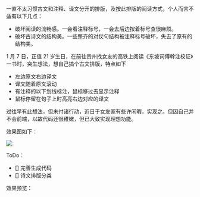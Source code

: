 一直不太习惯古文和注释、译文分开的排版，及按此排版的阅读方式，个人而言不适有以下几点：

* 破坏阅读的流畅感。一会看注释标号，一会去后边按着标号查很麻烦。
* 破坏古诗文的结构美。一些整齐的对仗句结构被注释标号破坏，失去了原有的结构美。

1 月 7 日，正值 21 岁生日，在前往贵州找女友的高铁上阅读《东坡词傅幹注校证》一书时，突生想法，想自己搞个古文排版，特点如下

* 左边原文右边译文
* 译文随着原文滚动
* 有注释的以下划线标注，鼠标移过去显示注释
* 鼠标停留在句子上时高亮右边对应的译文

过往早有此想法，但未付诸行动，近日于女友家有些许闲暇，实现之。但因自己并不会前端，以故代码还很稚嫩，但已大致实现理想功能。

效果图如下：

![](http://cmhblog.cfzhao.com/2020-01-11/212622/)

ToDo：

- []  完善生成代码
- [] 诗文排版分类

效果预览：

